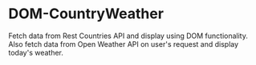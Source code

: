 # DOM-CountryWeather
Fetch data from Rest Countries API and display using DOM functionality. Also fetch data from Open Weather API on user's request and display today's weather.
